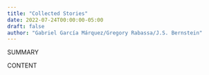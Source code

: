 ```yaml
---
title: "Collected Stories"
date: 2022-07-24T00:00:00-05:00
draft: false
author: "Gabriel García Márquez/Gregory Rabassa/J.S. Bernstein"
---
```


SUMMARY

<!--more-->

CONTENT